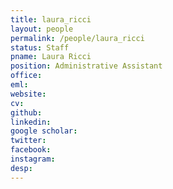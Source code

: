 ```yaml
---
title: laura_ricci
layout: people
permalink: /people/laura_ricci
status: Staff
pname: Laura Ricci
position: Administrative Assistant
office:
eml:
website:
cv:
github:
linkedin:
google scholar:
twitter:
facebook:
instagram:
desp:
---
```

